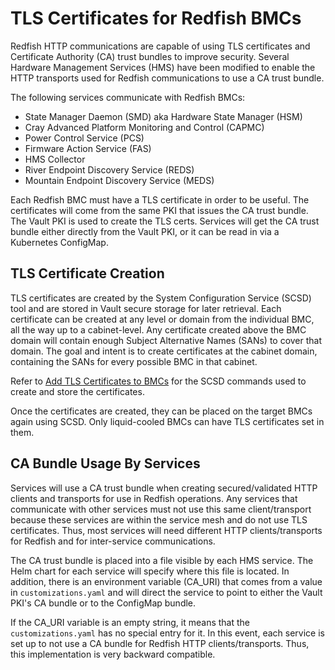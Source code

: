# TLS Certificates for Redfish BMCs

Redfish HTTP communications are capable of using TLS certificates and Certificate Authority \(CA\) trust
bundles to improve security. Several Hardware Management Services \(HMS\) have been modified to enable the
HTTP transports used for Redfish communications to use a CA trust bundle.

The following services communicate with Redfish BMCs:

- State Manager Daemon \(SMD\) aka Hardware State Manager \(HSM\)
- Cray Advanced Platform Monitoring and Control \(CAPMC\)
- Power Control Service \(PCS\)
- Firmware Action Service \(FAS\)
- HMS Collector
- River Endpoint Discovery Service \(REDS\)
- Mountain Endpoint Discovery Service \(MEDS\)

Each Redfish BMC must have a TLS certificate in order to be useful. The certificates will come from the same
PKI that issues the CA trust bundle. The Vault PKI is used to create the TLS certs. Services will get the CA
trust bundle either directly from the Vault PKI, or it can be read in via a Kubernetes ConfigMap.

## TLS Certificate Creation

TLS certificates are created by the System Configuration Service \(SCSD\) tool and are stored in Vault secure
storage for later retrieval. Each certificate can be created at any level or domain from the individual BMC,
all the way up to a cabinet-level. Any certificate created above the BMC domain will contain enough Subject
Alternative Names \(SANs\) to cover that domain. The goal and intent is to create certificates at the cabinet
domain, containing the SANs for every possible BMC in that cabinet.

Refer to [Add TLS Certificates to BMCs](Add_TLS_Certificates_to_BMCs.md) for the SCSD commands used to create
and store the certificates.

Once the certificates are created, they can be placed on the target BMCs again using SCSD. Only liquid-cooled
BMCs can have TLS certificates set in them.

## CA Bundle Usage By Services

Services will use a CA trust bundle when creating secured/validated HTTP clients and transports for use in
Redfish operations. Any services that communicate with other services must not use this same client/transport
because these services are within the service mesh and do not use TLS certificates. Thus, most services will
need different HTTP clients/transports for Redfish and for inter-service communications.

The CA trust bundle is placed into a file visible by each HMS service. The Helm chart for each service will
specify where this file is located. In addition, there is an environment variable \(CA\_URI\) that comes from
a value in `customizations.yaml` and will direct the service to point to either the Vault PKI's CA bundle or to
the ConfigMap bundle.

If the CA\_URI variable is an empty string, it means that the `customizations.yaml` has no special entry for it.
In this event, each service is set up to not use a CA bundle for Redfish HTTP clients/transports. Thus, this
implementation is very backward compatible.
